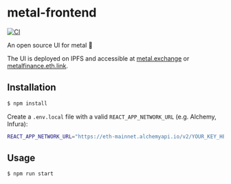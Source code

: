 # metal-frontend

[![CI](https://github.com/metal-finance/metal-frontend/workflows/CI/badge.svg)](https://github.com/metal-finance/metal-frontend/actions?query=workflow%3ACI)

An open source UI for metal 🤠

The UI is deployed on IPFS and accessible at
[metal.exchange](https://metal.exchange/#/) or
[metalfinance.eth.link](https://metalfinance.eth.link/#/).

## Installation

```bash
$ npm install
```

Create a `.env.local` file with a valid `REACT_APP_NETWORK_URL` (e.g. Alchemy,
Infura):

```bash
REACT_APP_NETWORK_URL="https://eth-mainnet.alchemyapi.io/v2/YOUR_KEY_HERE"
```

## Usage

```bash
$ npm run start
```
